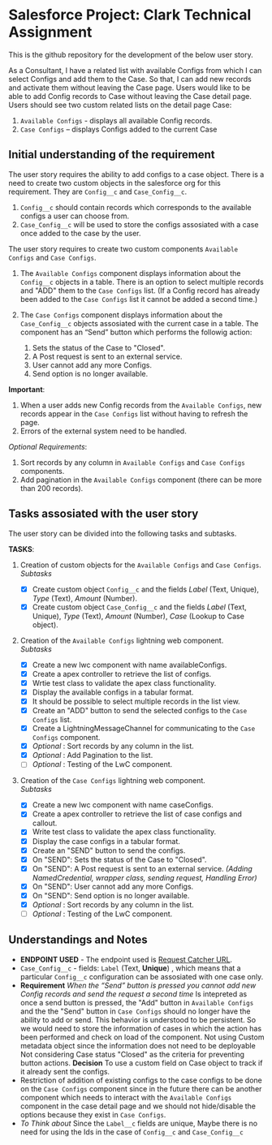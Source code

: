 # Salesforce Project: Clark Technical Assignment

This is the github repository for the development of the below user story.

As a Consultant,
I have a related list with available Configs from which I can select Configs and add them to the Case.
So that, I can add new records and activate them without leaving the Case page.
Users would like to be able to add Config records to Case without leaving the Case detail page. Users
should see two custom related lists on the detail page Case:

1. `Available Configs` - displays all available Config records.
2. `Case Configs` – displays Configs added to the current Case

## Initial understanding of the requirement

The user story requires the ability to add configs to a case object. There is a need to create two custom objects in the salesforce org for this requirement. They are `Config__c` and `Case_Config__c`.

1. `Config__c` should contain records which corresponds to the available configs a user can choose from.
2. `Case_Config__c` will be used to store the configs assosiated with a case once added to the case by the user.

The user story requires to create two custom components `Available Configs` and `Case Configs`.

1. The `Available Configs` component displays information about the `Config__c` objects in a table. There is an option to select multiple records and "ADD" them to the `Case Configs` list. (If a Config record has already been added to the `Case Configs` list it cannot be added a second time.)

2. The `Case Configs` component displays information about the `Case_Config__c` objects assosiated with the current case in a table.
   The component has an “Send” button which performs the followig action:
   1. Sets the status of the Case to "Closed".
   2. A Post request is sent to an external service.
   3. User cannot add any more Configs.
   4. Send option is no longer available.

**Important**:

1. When a user adds new Config records from the `Available Configs`, new records appear in the `Case Configs` list without having to refresh the page.
2. Errors of the external system need to be handled.

_Optional Requirements_:

1. Sort records by any column in `Available Configs` and `Case Configs` components.
2. Add pagination in the `Available Configs` component (there can be more than 200 records).

## Tasks assosiated with the user story

The user story can be divided into the following tasks and subtasks.

**TASKS**:

1. Creation of custom objects for the `Available Configs` and `Case Configs`.<br/>
   _Subtasks_

   - [x] Create custom object `Config__c` and the fields _Label_ (Text, Unique), _Type_ (Text), _Amount_ (Number).
   - [x] Create custom object `Case_Config__c` and the fields _Label_ (Text, Unique), _Type_ (Text), _Amount_ (Number), _Case_ (Lookup to Case object).

2. Creation of the `Available Configs` lightning web component.<br/>
   _Subtasks_

   - [x] Create a new lwc component with name availableConfigs.
   - [x] Create a apex controller to retrieve the list of configs.
   - [x] Wrtie test class to validate the apex class functionality.
   - [x] Display the available configs in a tabular format.
   - [x] It should be possible to select multiple records in the list view.
   - [x] Create an "ADD" button to send the selected configs to the `Case Configs` list.
   - [x] Create a LightningMessageChannel for communicating to the `Case Configs` component.
   - [x] _Optional_ : Sort records by any column in the list.
   - [x] _Optional_ : Add Pagination to the list.
   - [ ] _Optional_ : Testing of the LwC component.

3. Creation of the `Case Configs` lightning web component.<br/>
   _Subtasks_
   - [x] Create a new lwc component with name caseConfigs.
   - [x] Create a apex controller to retrieve the list of case configs and callout.
   - [x] Write test class to validate the apex class functionality.
   - [x] Display the case configs in a tabular format.
   - [x] Create an "SEND" button to send the configs.
   - [x] On "SEND": Sets the status of the Case to "Closed".
   - [x] On "SEND": A Post request is sent to an external service. _(Adding NamedCredential, wrapper class, sending request, Handling Error)_
   - [x] On "SEND": User cannot add any more Configs.
   - [x] On "SEND": Send option is no longer available.
   - [x] _Optional_ : Sort records by any column in the list.
   - [ ] _Optional_ : Testing of the LwC component.

## Understandings and Notes

- **ENDPOINT USED** - The endpoint used is [Request Catcher URL](https://clark-test-endpoint.requestcatcher.com/test).
- `Case_Config__c` - fields: `Label` (Text, **Unique**) , which means that a particular `Config__c` configuration can be assosiated with one case only.
- **Requirement** _When the “Send” button is pressed you cannot add new Config records and send the request a second time_ Is intepreted as once a send button is pressed, the "Add" button in `Available Configs` and the the "Send" button in `Case Configs` should no longer have the ability to add or send. This behavior is understood to be persistent. So we would need to store the information of cases in which the action has been performed and check on load of the component.
  Not using Custom metadata object since the information does not need to be deployable
  Not considering Case status "Closed" as the criteria for preventing button actions.
  **Decision** To use a custom field on Case object to track if it already sent the configs.
- Restriction of addition of existing configs to the case configs to be done on the `Case Configs` component since in the future there can be another component which needs to interact with the `Available Configs` component in the case detail page and we should not hide/disable the options because they exist in `Case Configs`.
- _To Think about_ Since the `Label__c` fields are unique, Maybe there is no need for using the Ids in the case of `Config__c` and `Case_Config__c`
